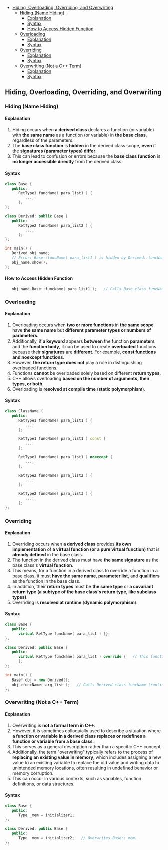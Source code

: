 <!-- vim-markdown-toc GFM -->

- [Hiding, Overloading, Overriding, and Overwriting](#hiding-overloading-overriding-and-overwriting)
  - [Hiding (Name Hiding)](#hiding-name-hiding)
    - [Explanation](#explanation)
    - [Syntax](#syntax)
    - [How to Access Hidden Function](#how-to-access-hidden-function)
  - [Overloading](#overloading)
    - [Explanation](#explanation-1)
    - [Syntax](#syntax-1)
  - [Overriding](#overriding)
    - [Explanation](#explanation-2)
    - [Syntax](#syntax-2)
  - [Overwriting (Not a C++ Term)](#overwriting-not-a-c-term)
    - [Explanation](#explanation-3)
    - [Syntax](#syntax-3)

<!-- vim-markdown-toc -->

## Hiding, Overloading, Overriding, and Overwriting

### Hiding (Name Hiding)

#### Explanation

1. Hiding occurs when **a derived class** declares a function (or variable) with **the same name**
   as a function (or variable) in **the base class**, regardless of the parameters.
2. The **base class function** is **hidden** in the derived class scope, **even** if the
   **signatures (parameter types) differ**.
3. This can lead to confusion or errors because the **base class function** is **no longer
   accessible directly** from the derived class.

#### Syntax

```CPP
class Base {
   public:
      RetType1 funcName( para_list1 ) {
         ...;
      };
};

class Derived: public Base {
   public:
      RetType2 funcName( para_list2 ) {
         ...;
      };
};

int main() {
   Derived obj_name;
   // Error: Base::funcName( para_list1 ) is hidden by Derived::funcName( para_list2 )
   obj_name.show();
};
```

#### How to Access Hidden Function

```CPP
   obj_name.Base::funcName( para_list1 );   // Calls Base class funcName( para_list1 )
```

### Overloading

#### Explanation

1. Overloading occurs when **two or more functions** in **the same scope** have **the same name**
   but **different parameter types or numbers of parameters**.
2. Additionally, if **a keyword** appears **between** the function **parameters** and the **function
   body**, it can be used to create **overloaded** functions because their **signatures** are
   **different**. For example, **const functions and noexcept functions**.
3. However, **the return type does not** play a role in distinguishing overloaded functions.
4. Functions **cannot** be overloaded solely based on different **return types**.
5. C++ allows overloading **based on the number of arguments, their types, or both**.
6. Overloading is **resolved at compile time** (**static polymorphism**).

#### Syntax

```CPP
class ClassName {
   public:
      RetType1 funcName( para_list1 ) {
         ...;
      };

      RetType1 funcName( para_list1 ) const {
         ...;
      };

      RetType1 funcName( para_list1 ) noexcept {
         ...;
      };

      RetType2 funcName( para_list2 ) {
         ...;
      };

      RetType2 funcName( para_list3 ) {
         ...;
      };
};
```

### Overriding

#### Explanation

1. Overriding occurs when **a derived class** provides **its own implementation** of **a virtual
   function (or a pure virtual function)** that is **already defined** in the base class.
2. The function in the derived class must have **the same signature** as the base class's **virtual
   function**.
3. This means, for a function in a derived class to override a function in a base class, it must
   **have the same name**, **parameter list**, and **qualifiers** as the function in the base class.
4. In addition, their **return types** must be **the same type** or **a covariant return type (a
   subtype of the base class's return type, like subclass types)**.
5. Overriding is **resolved at runtime** (**dynamic polymorphism**).

#### Syntax

```CPP
class Base {
   public:
      virtual RetType funcName( para_list ) {};
};

class Derived: public Base {
   public:
      virtual RetType funcName( para_list ) override {   // This function overrides Base::funcName().
      };
};

int main() {
   Base* obj = new Derived();
   obj->funcName( arg_list );   // Calls Derived class funcName (runtime polymorphism).
};
```

### Overwriting (Not a C++ Term)

#### Explanation

1. Overwriting is **not a formal term in C++**.
2. However, it is sometimes colloquially used to describe a situation where **a function or variable
   in a derived class replaces or redefines a function or variable from a base class**.
3. This serves as a general description rather than a specific C++ concept.
4. Additionally, the term "overwriting" typically refers to the process of **replacing an existing
   value in memory**, which includes assigning a new value to an existing variable to replace the
   old value and writing data to unintended memory locations, often resulting in undefined behavior
   or memory corruption.
5. This can occur in various contexts, such as variables, function definitions, or data structures.

#### Syntax

```CPP
class Base {
   public:
      Type _mem = initializer1;
};

class Derived: public Base {
   public:
      Type _mem = initializer2;   // Overwrites Base::_mem.
};
```
